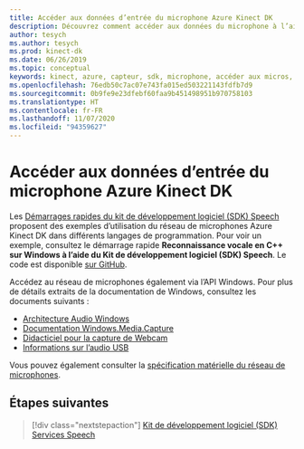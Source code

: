 ```yaml
---
title: Accéder aux données d’entrée du microphone Azure Kinect DK
description: Découvrez comment accéder aux données du microphone à l’aide du réseau de microphones Azure Kinect DK.
author: tesych
ms.author: tesych
ms.prod: kinect-dk
ms.date: 06/26/2019
ms.topic: conceptual
keywords: kinect, azure, capteur, sdk, microphone, accéder aux micros, données de micro
ms.openlocfilehash: 76edb50c7ac07e743fa015ed503221143fdfb7d9
ms.sourcegitcommit: 0b9fe9e23dfebf60faa9b451498951b970758103
ms.translationtype: HT
ms.contentlocale: fr-FR
ms.lasthandoff: 11/07/2020
ms.locfileid: "94359627"
---
```

# <a name="access-azure-kinect-dk-microphone-input-data"></a>Accéder aux données d’entrée du microphone Azure Kinect DK

Les [Démarrages rapides du kit de développement logiciel (SDK) Speech](../cognitive-services/speech-service/index.yml) proposent des exemples d’utilisation du réseau de microphones Azure Kinect DK dans différents langages de programmation.
Pour voir un exemple, consultez le démarrage rapide **Reconnaissance vocale en C++ sur Windows à l’aide du Kit de développement logiciel (SDK) Speech**. Le code est disponible [sur GitHub](https://github.com/Azure-Samples/cognitive-services-speech-sdk/tree/master/quickstart/cpp).

Accédez au réseau de microphones également via l’API Windows. Pour plus de détails extraits de la documentation de Windows, consultez les documents suivants :

* [Architecture Audio Windows](/windows-hardware/drivers/audio/windows-audio-architecture)
* [Documentation Windows.Media.Capture](/uwp/api/Windows.Media.Capture)
* [Didacticiel pour la capture de Webcam](/windows/uwp/audio-video-camera/basic-photo-video-and-audio-capture-with-mediacapture)
* [Informations sur l’audio USB](/windows-hardware/drivers/audio/usb-2-0-audio-drivers)

Vous pouvez également consulter la [spécification matérielle du réseau de microphones](hardware-specification.md#microphone-array).

## <a name="next-steps"></a>Étapes suivantes

>[!div class="nextstepaction"]
>[Kit de développement logiciel (SDK) Services Speech](../cognitive-services/speech-service/index.yml)